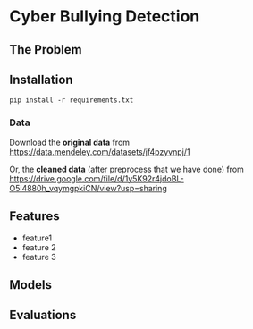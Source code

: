 # Cyber Bullying Detection

## The Problem



## Installation

```
pip install -r requirements.txt
```

### Data

Download the **original data** from https://data.mendeley.com/datasets/jf4pzyvnpj/1

Or, the **cleaned data** (after preprocess that we have done) from https://drive.google.com/file/d/1y5K92r4jdoBL-O5i4880h_vqymgpkiCN/view?usp=sharing



## Features

- feature1
- feature 2
- feature 3

## Models



## Evaluations

